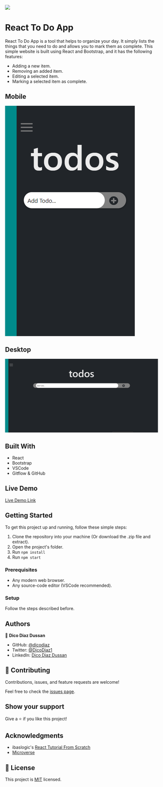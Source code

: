 ![](https://img.shields.io/badge/Microverse-blueviolet)

# React To Do App

React To Do App is a tool that helps to organize your day. It simply lists the things that you need to do and allows you to mark them as complete. This simple website is built using React and Bootstrap, and it has the following features:

- Adding a new item.
- Removing an added item.
- Editing a selected item.
- Marking a selected item as complete.

## Mobile

![screenshot](./app_screenshot.png)

## Desktop

![screenshot](./app_screenshot-2.png)

## Built With

- React
- Bootstrap
- VSCode
- Gitflow & GitHub

## Live Demo

[Live Demo Link](https://dicodiaz.me/react-todo-app/)

## Getting Started

To get this project up and running, follow these simple steps:

1. Clone the repository into your machine (Or download the .zip file and extract).
2. Open the project's folder.
3. Run `npm install`
4. Run `npm start`

### Prerequisites

- Any modern web browser.
- Any source-code editor (VSCode recommended).

### Setup

Follow the steps described before.

## Authors

👤 **Dico Diaz Dussan**

- GitHub: [@dicodiaz](https://github.com/dicodiaz)
- Twitter: [@DicoDiaz1](https://twitter.com/DicoDiaz1)
- LinkedIn: [Dico Diaz Dussan](https://www.linkedin.com/in/dico-diaz-dussan)

## 🤝 Contributing

Contributions, issues, and feature requests are welcome!

Feel free to check the [issues page](../../issues/).

## Show your support

Give a ⭐️ if you like this project!

## Acknowledgments

- ibaslogic's [React Tutorial From Scratch](https://ibaslogic.com/react-tutorial-for-beginners/)
- [Microverse](https://www.microverse.org)

## 📝 License

This project is [MIT](./MIT.md) licensed.

